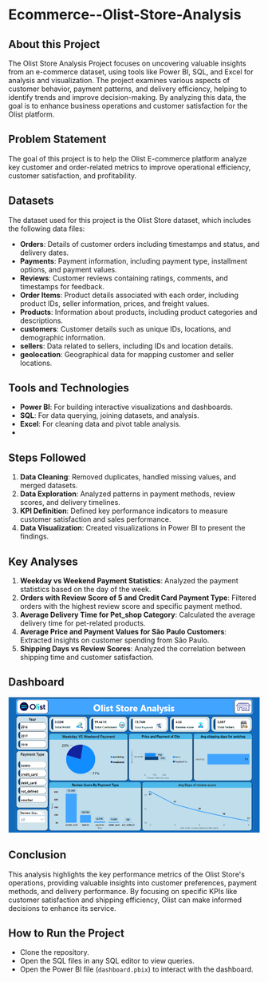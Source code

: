 # Ecommerce--Olist-Store-Analysis
## About this Project

The Olist Store Analysis Project focuses on uncovering valuable insights from an e-commerce dataset, using tools like Power BI, SQL, and Excel for analysis and visualization. The project examines various aspects of customer behavior, payment patterns, and delivery efficiency, helping to identify trends and improve decision-making. By analyzing this data, the goal is to enhance business operations and customer satisfaction for the Olist platform.

## Problem Statement
The goal of this project is to help the Olist E-commerce platform analyze key customer and order-related metrics to improve operational efficiency, customer satisfaction, and profitability.


## Datasets
The dataset used for this project is the Olist Store dataset, which includes the following data files:
- **Orders**: Details of customer orders including timestamps and status, and delivery dates.
- **Payments**: Payment information, including payment type, installment options, and payment values.
- **Reviews**:  Customer reviews containing ratings, comments, and timestamps for feedback.
- **Order Items**: Product details associated with each order, including product IDs, seller information, prices, and freight values.
- **Products**: Information about products, including product categories and descriptions.
- **customers**:  Customer details such as unique IDs, locations, and demographic information.
- **sellers**:  Data related to sellers, including IDs and location details.
- **geolocation**: Geographical data for mapping customer and seller locations.


## Tools and Technologies
- **Power BI**: For building interactive visualizations and dashboards.
- **SQL**: For data querying, joining datasets, and analysis.
- **Excel**: For cleaning data and pivot table analysis.
- 

  ## Steps Followed
1. **Data Cleaning**: Removed duplicates, handled missing values, and merged datasets.
2. **Data Exploration**: Analyzed patterns in payment methods, review scores, and delivery timelines.
3. **KPI Definition**: Defined key performance indicators to measure customer satisfaction and sales performance.
4. **Data Visualization**: Created visualizations in Power BI to present the findings.

## Key Analyses
1. **Weekday vs Weekend Payment Statistics**: Analyzed the payment statistics based on the day of the week.
2. **Orders with Review Score of 5 and Credit Card Payment Type**: Filtered orders with the highest review score and specific payment method.
3. **Average Delivery Time for Pet_shop Category**: Calculated the average delivery time for pet-related products.
4. **Average Price and Payment Values for São Paulo Customers**: Extracted insights on customer spending from São Paulo.
5. **Shipping Days vs Review Scores**: Analyzed the correlation between shipping time and customer satisfaction.


## Dashboard

![dashboard](dashboard.png)


## Conclusion
This analysis highlights the key performance metrics of the Olist Store's operations, providing valuable insights into customer preferences, payment methods, and delivery performance. By focusing on specific KPIs like customer satisfaction and shipping efficiency, Olist can make informed decisions to enhance its service.

## How to Run the Project
- Clone the repository.
- Open the SQL files in any SQL editor to view queries.
- Open the Power BI file (`dashboard.pbix`) to interact with the dashboard.


